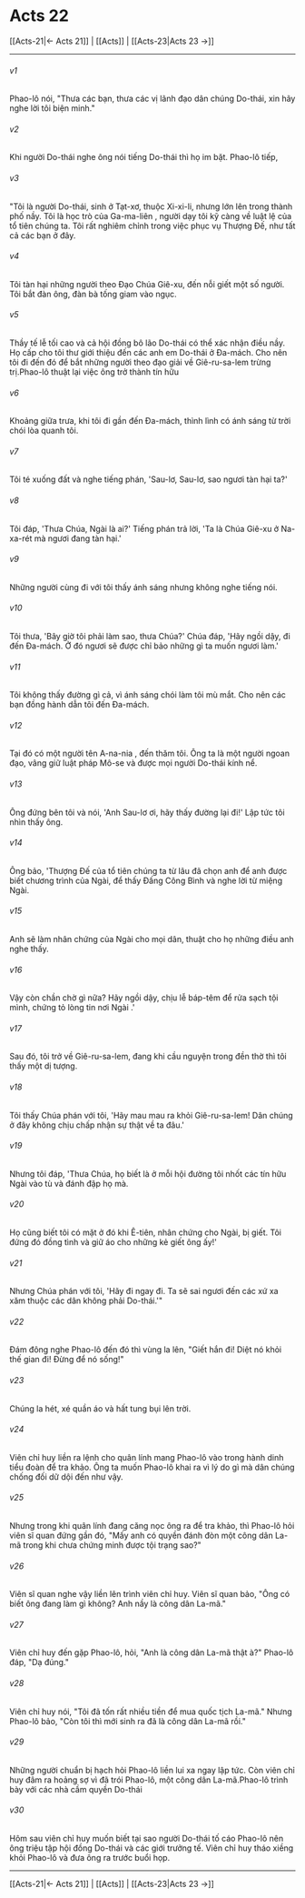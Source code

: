 # Acts 22

[[Acts-21|← Acts 21]] | [[Acts]] | [[Acts-23|Acts 23 →]]
***



###### v1 
Phao-lô nói, "Thưa các bạn, thưa các vị lãnh đạo dân chúng Do-thái, xin hãy nghe lời tôi biện minh." 

###### v2 
Khi người Do-thái nghe ông nói tiếng Do-thái thì họ im bặt. Phao-lô tiếp, 

###### v3 
"Tôi là người Do-thái, sinh ở Tạt-xơ, thuộc Xi-xi-li, nhưng lớn lên trong thành phố nầy. Tôi là học trò của Ga-ma-liên , người dạy tôi kỹ càng về luật lệ của tổ tiên chúng ta. Tôi rất nghiêm chỉnh trong việc phục vụ Thượng Đế, như tất cả các bạn ở đây. 

###### v4 
Tôi tàn hại những người theo Đạo Chúa Giê-xu, đến nỗi giết một số người. Tôi bắt đàn ông, đàn bà tống giam vào ngục. 

###### v5 
Thầy tế lễ tối cao và cả hội đồng bô lão Do-thái có thể xác nhận điều nầy. Họ cấp cho tôi thư giới thiệu đến các anh em Do-thái ở Đa-mách. Cho nên tôi đi đến đó để bắt những người theo đạo giải về Giê-ru-sa-lem trừng trị.Phao-lô thuật lại việc ông trở thành tín hữu 

###### v6 
Khoảng giữa trưa, khi tôi đi gần đến Đa-mách, thình lình có ánh sáng từ trời chói lòa quanh tôi. 

###### v7 
Tôi té xuống đất và nghe tiếng phán, 'Sau-lơ, Sau-lơ, sao ngươi tàn hại ta?' 

###### v8 
Tôi đáp, 'Thưa Chúa, Ngài là ai?' Tiếng phán trả lời, 'Ta là Chúa Giê-xu ở Na-xa-rét mà ngươi đang tàn hại.' 

###### v9 
Những người cùng đi với tôi thấy ánh sáng nhưng không nghe tiếng nói. 

###### v10 
Tôi thưa, 'Bây giờ tôi phải làm sao, thưa Chúa?' Chúa đáp, 'Hãy ngồi dậy, đi đến Đa-mách. Ở đó ngươi sẽ được chỉ bảo những gì ta muốn ngươi làm.' 

###### v11 
Tôi không thấy đường gì cả, vì ánh sáng chói làm tôi mù mắt. Cho nên các bạn đồng hành dẫn tôi đến Đa-mách. 

###### v12 
Tại đó có một người tên A-na-nia , đến thăm tôi. Ông ta là một người ngoan đạo, vâng giữ luật pháp Mô-se và được mọi người Do-thái kính nể. 

###### v13 
Ông đứng bên tôi và nói, 'Anh Sau-lơ ơi, hãy thấy đường lại đi!' Lập tức tôi nhìn thấy ông. 

###### v14 
Ông bảo, 'Thượng Đế của tổ tiên chúng ta từ lâu đã chọn anh để anh được biết chương trình của Ngài, để thấy Đấng Công Bình và nghe lời từ miệng Ngài. 

###### v15 
Anh sẽ làm nhân chứng của Ngài cho mọi dân, thuật cho họ những điều anh nghe thấy. 

###### v16 
Vậy còn chần chờ gì nữa? Hãy ngồi dậy, chịu lễ báp-têm để rửa sạch tội mình, chứng tỏ lòng tin nơi Ngài .' 

###### v17 
Sau đó, tôi trở về Giê-ru-sa-lem, đang khi cầu nguyện trong đền thờ thì tôi thấy một dị tượng. 

###### v18 
Tôi thấy Chúa phán với tôi, 'Hãy mau mau ra khỏi Giê-ru-sa-lem! Dân chúng ở đây không chịu chấp nhận sự thật về ta đâu.' 

###### v19 
Nhưng tôi đáp, 'Thưa Chúa, họ biết là ở mỗi hội đường tôi nhốt các tín hữu Ngài vào tù và đánh đập họ mà. 

###### v20 
Họ cũng biết tôi có mặt ở đó khi Ê-tiên, nhân chứng cho Ngài, bị giết. Tôi đứng đó đồng tình và giữ áo cho những kẻ giết ông ấy!' 

###### v21 
Nhưng Chúa phán với tôi, 'Hãy đi ngay đi. Ta sẽ sai ngươi đến các xứ xa xăm thuộc các dân không phải Do-thái.'" 

###### v22 
Đám đông nghe Phao-lô đến đó thì vùng la lên, "Giết hắn đi! Diệt nó khỏi thế gian đi! Đừng để nó sống!" 

###### v23 
Chúng la hét, xé quần áo và hất tung bụi lên trời. 

###### v24 
Viên chỉ huy liền ra lệnh cho quân lính mang Phao-lô vào trong hành dinh tiểu đoàn để tra khảo. Ông ta muốn Phao-lô khai ra vì lý do gì mà dân chúng chống đối dữ dội đến như vậy. 

###### v25 
Nhưng trong khi quân lính đang căng nọc ông ra để tra khảo, thì Phao-lô hỏi viên sĩ quan đứng gần đó, "Mấy anh có quyền đánh đòn một công dân La-mã trong khi chưa chứng minh được tội trạng sao?" 

###### v26 
Viên sĩ quan nghe vậy liền lên trình viên chỉ huy. Viên sĩ quan bảo, "Ông có biết ông đang làm gì không? Anh nầy là công dân La-mã." 

###### v27 
Viên chỉ huy đến gặp Phao-lô, hỏi, "Anh là công dân La-mã thật à?" Phao-lô đáp, "Dạ đúng." 

###### v28 
Viên chỉ huy nói, "Tôi đã tốn rất nhiều tiền để mua quốc tịch La-mã." Nhưng Phao-lô bảo, "Còn tôi thì mới sinh ra đã là công dân La-mã rồi." 

###### v29 
Những người chuẩn bị hạch hỏi Phao-lô liền lui xa ngay lập tức. Còn viên chỉ huy đâm ra hoảng sợ vì đã trói Phao-lô, một công dân La-mã.Phao-lô trình bày với các nhà cầm quyền Do-thái 

###### v30 
Hôm sau viên chỉ huy muốn biết tại sao người Do-thái tố cáo Phao-lô nên ông triệu tập hội đồng Do-thái và các giới trưởng tế. Viên chỉ huy tháo xiềng khỏi Phao-lô và đưa ông ra trước buổi họp.

***
[[Acts-21|← Acts 21]] | [[Acts]] | [[Acts-23|Acts 23 →]]
